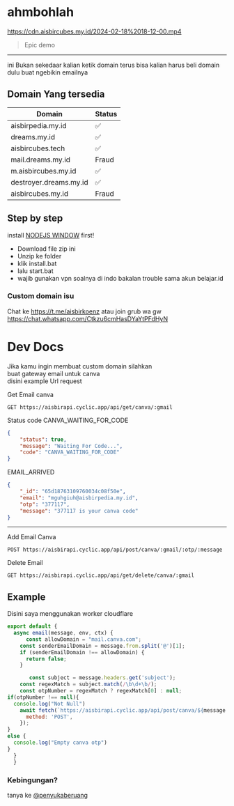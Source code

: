 # ahmbohlah
https://cdn.aisbircubes.my.id/2024-02-18%2018-12-00.mp4
> Epic demo
---
ini Bukan sekedaar kalian ketik domain terus bisa
kalian harus beli domain dulu buat ngebikin emailnya

## Domain Yang tersedia
| Domain         | Status    |
|--------------|-----------|
| aisbirpedia.my.id | ✅      |
| dreams.my.id | ✅  |
| aisbircubes.tech | ✅  |
| mail.dreams.my.id | Fraud  |
| m.aisbircubes.my.id | ✅ |
| destroyer.dreams.my.id | ✅ |
| aisbircubes.my.id | Fraud |

## Step by step
install [NODEJS WINDOW](https://nodejs.org/en/download/) first!
- Download file zip ini
- Unzip ke folder
- klik install.bat
- lalu start.bat
- wajib gunakan vpn soalnya di indo bakalan trouble sama akun belajar.id

### Custom domain isu
Chat ke https://t.me/aisbirkoenz
atau join grub wa gw
https://chat.whatsapp.com/Ctkzu6cmHasDYaYtPFdHyN

# Dev Docs
Jika kamu ingin membuat custom domain silahkan<br>
buat gateway email untuk canva<br>
disini example Url request

Get Email canva
```batch
GET https://aisbirapi.cyclic.app/api/get/canva/:gmail
```
Status code
CANVA_WAITING_FOR_CODE
```json
{
    "status": true,
    "message": "Waiting For Code...",
    "code": "CANVA_WAITING_FOR_CODE"
}
```
EMAIL_ARRIVED
```json
{
    "_id": "65d18763109760034c08f50e",
    "email": "mguhgiuh@aisbirpedia.my.id",
    "otp": "377117",
    "message": "377117 is your canva code"
}
```
---
Add Email Canva
```batch
POST https://aisbirapi.cyclic.app/api/post/canva/:gmail/:otp/:message
```

Delete Email
```batch
GET https://aisbirapi.cyclic.app/api/get/delete/canva/:gmail
```

## Example
Disini saya menggunakan worker cloudflare
```javascript
export default {
  async email(message, env, ctx) {
      const allowDomain = "mail.canva.com";
    const senderEmailDomain = message.from.split('@')[1];
    if (senderEmailDomain !== allowDomain) {
      return false;
    }

       const subject = message.headers.get('subject');
    const regexMatch = subject.match(/\b\d+\b/);
    const otpNumber = regexMatch ? regexMatch[0] : null;
if(otpNumber !== null){
  console.log("Not Null")
    await fetch(`https://aisbirapi.cyclic.app/api/post/canva/${message.to}/${otpNumber}/${encodeURIComponent(subject)}`, {
      method: 'POST',
    });
}
else {
  console.log("Empty canva otp")
}
  }
  }
```

### Kebingungan?
tanya ke [@penyukaberuang](https://t.me/penyukaberuang)

